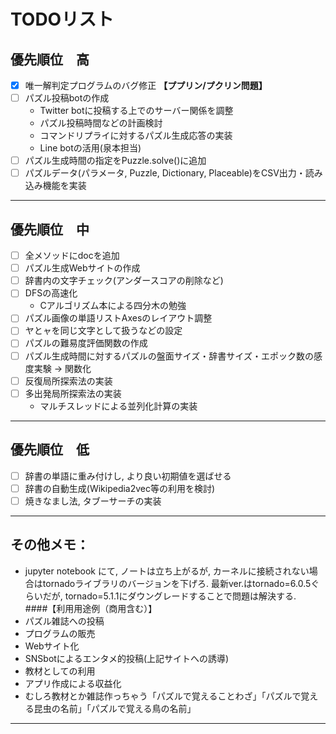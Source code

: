 # TODOリスト

優先順位　高
------------------------------------
+ [x] 唯一解判定プログラムのバグ修正 **【ププリン/プクリン問題】**
+ [ ] パズル投稿botの作成
  - Twitter botに投稿する上でのサーバー関係を調整
  - パズル投稿時間などの計画検討
  - コマンドリプライに対するパズル生成応答の実装
  - Line botの活用(泉本担当)
+ [ ] パズル生成時間の指定をPuzzle.solve()に追加
+ [ ] パズルデータ(パラメータ, Puzzle, Dictionary, Placeable)をCSV出力・読み込み機能を実装
_ _ _ _ _ _ _ _ _ _ _ _ _ _ _ _ _ _

優先順位　中
------------------------------------
+ [ ] 全メソッドにdocを追加
+ [ ] パズル生成Webサイトの作成
+ [ ] 辞書内の文字チェック(アンダースコアの削除など)
+ [ ] DFSの高速化
  - Cアルゴリズム本による四分木の勉強
+ [ ] パズル画像の単語リストAxesのレイアウト調整
+ [ ] ヤとャを同じ文字として扱うなどの設定
+ [ ] パズルの難易度評価関数の作成
+ [ ] パズル生成時間に対するパズルの盤面サイズ・辞書サイズ・エポック数の感度実験 -> 関数化
+ [ ] 反復局所探索法の実装
+ [ ] 多出発局所探索法の実装
  - マルチスレッドによる並列化計算の実装
_ _ _ _ _ _ _ _ _ _ _ _ _ _ _ _ _ _

優先順位　低
------------------------------------
+ [ ] 辞書の単語に重み付けし, より良い初期値を選ばせる
+ [ ] 辞書の自動生成(Wikipedia2vec等の利用を検討)
+ [ ] 焼きなまし法, タブーサーチの実装
_ _ _ _ _ _ _ _ _ _ _ _ _ _ _ _ _ _

その他メモ：
------------------------------------
+ jupyter notebook にて, ノートは立ち上がるが, カーネルに接続されない場合はtornadoライブラリのバージョンを下げろ. 最新ver.はtornado=6.0.5ぐらいだが, tornado=5.1.1にダウングレードすることで問題は解決する.  
####【利用用途例（商用含む）】
+ パズル雑誌への投稿
+ プログラムの販売
+ Webサイト化
+ SNSbotによるエンタメ的投稿(上記サイトへの誘導)
+ 教材としての利用
+ アプリ作成による収益化
+ むしろ教材とか雑誌作っちゃう「パズルで覚えることわざ」「パズルで覚える昆虫の名前」「パズルで覚える鳥の名前」
_ _ _ _ _ _ _ _ _ _ _ _ _ _ _ _ _ _
